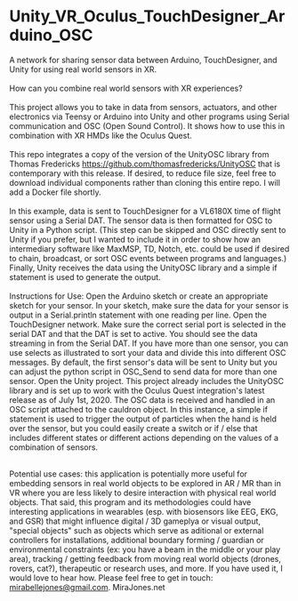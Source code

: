 # Unity_VR_Oculus_TouchDesigner_Arduino_OSC
A network for sharing sensor data between Arduino, TouchDesigner, and Unity for using real world sensors in XR. 
<br><br>
How can you combine real world sensors with XR experiences?
<br><br>
This project allows you to take in data from sensors, actuators, and other electronics via Teensy or Arduino into Unity and other programs using Serial communication and OSC (Open Sound Control). It shows how to use this in combination with XR HMDs like the Oculus Quest.
<br><br>
This repo integrates a copy of the version of the UnityOSC library from Thomas Fredericks https://github.com/thomasfredericks/UnityOSC that is contemporary with this release. If desired, to reduce file size, feel free to download individual components rather than cloning this entire repo. I will add a Docker file shortly.
<br><br>
In this example, data is sent to TouchDesigner for a VL6180X time of flight sensor using a Serial DAT. The sensor data is then formatted for OSC to Unity in a Python script. (This step can be skipped and OSC directly sent to Unity if you prefer, but I wanted to include it in order to show how an intermediary software like MaxMSP, TD, Notch, etc. could be used if desired to chain, broadcast, or sort OSC events between programs and languages.) Finally, Unity receives the data using the UnityOSC library and a simple if statement is used to generate the output.
<br><br>
Instructions for Use:
Open the Arduino sketch or create an appropriate sketch for your sensor. In your sketch, make sure the data for your sensor is output in a Serial.println statement with one reading per line.
Open the TouchDesigner network. Make sure the correct serial port is selected in the serial DAT and that the DAT is set to active.
You should see the data streaming in from the Serial DAT. If you have more than one sensor, you can use selects as illustrated to sort your data and divide this into different OSC messages.
By default, the first sensor's data will be sent to Unity but you can adjust the python script in OSC_Send to send data for more than one sensor.
Open the Unity project. This project already includes the UnityOSC library and is set up to work with the Oculus Quest integration's latest release as of July 1st, 2020. The OSC data is received and handled in an OSC script attached to the cauldron object. In this instance, a simple if statement is used to trigger the output of particles when the hand is held over the sensor, but you could easily create a switch or if / else that includes different states or different actions depending on the values of a combination of sensors.
<br><br>

 Potential use cases: this application is potentially more useful for embedding sensors in real world objects to be explored in AR / MR than in VR where you are less likely to desire interaction with physical real world objects. That said, this program and its methodologies could have interesting applications in wearables (esp. with biosensors like EEG, EKG, and GSR) that might influence digital / 3D gameplya or visual output, "special objects" such as objects which serve as aditional or external controllers for installations, additional boundary forming / guardian or environmental constraints (ex: you have a beam in the middle or your play area), tracking / getting feedback from moving real world objects (drones, rovers, cat?), therapeutic or research uses, and more. If you have used it, I would love to hear how. Please feel free to get in touch: mirabellejones@gmail.com. MiraJones.net

